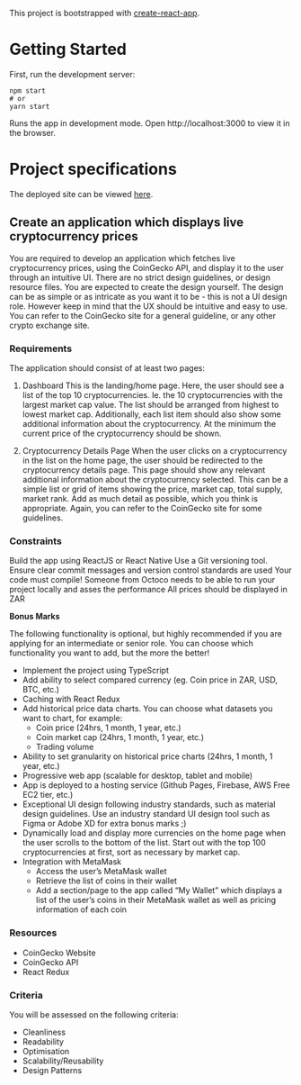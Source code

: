 This project is bootstrapped with [create-react-app](https://github.com/facebook/create-react-app).

# Getting Started
First, run the development server:

```
npm start
# or
yarn start
```
Runs the app in development mode.
Open http://localhost:3000 to view it in the browser.

# Project specifications

The deployed site can be viewed [here](https://flourishing-paletas-062476.netlify.app).

## Create an application which displays live cryptocurrency prices

You are required to develop an application which fetches live cryptocurrency prices, using the CoinGecko API, and display it
to the user through an intuitive UI. There are no strict design guidelines, or design resource files. You are expected to
create the design yourself. The design can be as simple or as intricate as you want it to be - this is not a UI design role.
However keep in mind that the UX should be intuitive and easy to use. You can refer to the CoinGecko site for a general
guideline, or any other crypto exchange site.

### Requirements

The application should consist of at least two pages:

1. Dashboard
   This is the landing/home page. Here, the user should see a list of the top 10 cryptocurrencies. Ie. the 10 cryptocurrencies
   with the largest market cap value. The list should be arranged from highest to lowest market cap. Additionally, each list
   item should also show some additional information about the cryptocurrency. At the minimum the current price of the
   cryptocurrency should be shown.

1. Cryptocurrency Details Page
   When the user clicks on a cryptocurrency in the list on the home page, the user should be redirected to the cryptocurrency
   details page. This page should show any relevant additional information about the cryptocurrency selected. This can be a
   simple list or grid of items showing the price, market cap, total supply, market rank. Add as much detail as possible, which
   you think is appropriate. Again, you can refer to the CoinGecko site for some guidelines.

### Constraints

Build the app using ReactJS or React Native
Use a Git versioning tool. Ensure clear commit messages and version control standards are used
Your code must compile! Someone from Octoco needs to be able to run your project locally and asses the performance
All prices should be displayed in ZAR

**Bonus Marks**

The following functionality is optional, but highly recommended if you are applying for an intermediate or senior role.
You can choose which functionality you want to add, but the more the better!

- Implement the project using TypeScript
- Add ability to select compared currency (eg. Coin price in ZAR, USD, BTC, etc.)
- Caching with React Redux
- Add historical price data charts. You can choose what datasets you want to chart, for example:
  - Coin price (24hrs, 1 month, 1 year, etc.)
  - Coin market cap (24hrs, 1 month, 1 year, etc.)
  - Trading volume
- Ability to set granularity on historical price charts (24hrs, 1 month, 1 year, etc.)
- Progressive web app (scalable for desktop, tablet and mobile)
- App is deployed to a hosting service (Github Pages, Firebase, AWS Free EC2 tier, etc.)
- Exceptional UI design following industry standards, such as material design guidelines. Use an industry standard UI design tool such as Figma or Adobe XD for extra bonus marks ;)
- Dynamically load and display more currencies on the home page when the user scrolls to the bottom of the list. Start out with the top 100 cryptocurrencies at first, sort as necessary by market cap.
- Integration with MetaMask
  - Access the user’s MetaMask wallet
  - Retrieve the list of coins in their wallet
  - Add a section/page to the app called “My Wallet” which displays a list of the user’s coins in their MetaMask wallet as well as pricing information of each coin

### Resources

- CoinGecko Website
- CoinGecko API
- React Redux

### Criteria

You will be assessed on the following criteria:

- Cleanliness
- Readability
- Optimisation
- Scalability/Reusability
- Design Patterns
